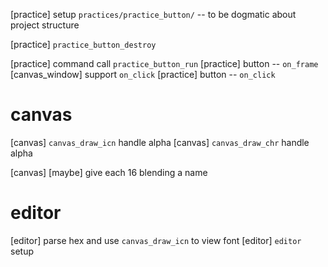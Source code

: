 [practice] setup `practices/practice_button/` -- to be dogmatic about project structure

[practice] `practice_button_destroy`

[practice] command call `practice_button_run`
[practice] button -- `on_frame`
[canvas_window] support `on_click`
[practice] button -- `on_click`

# canvas

[canvas] `canvas_draw_icn` handle alpha
[canvas] `canvas_draw_chr` handle alpha

[canvas] [maybe] give each 16 blending a name

# editor

[editor] parse hex and use `canvas_draw_icn` to view font
[editor] `editor` setup
